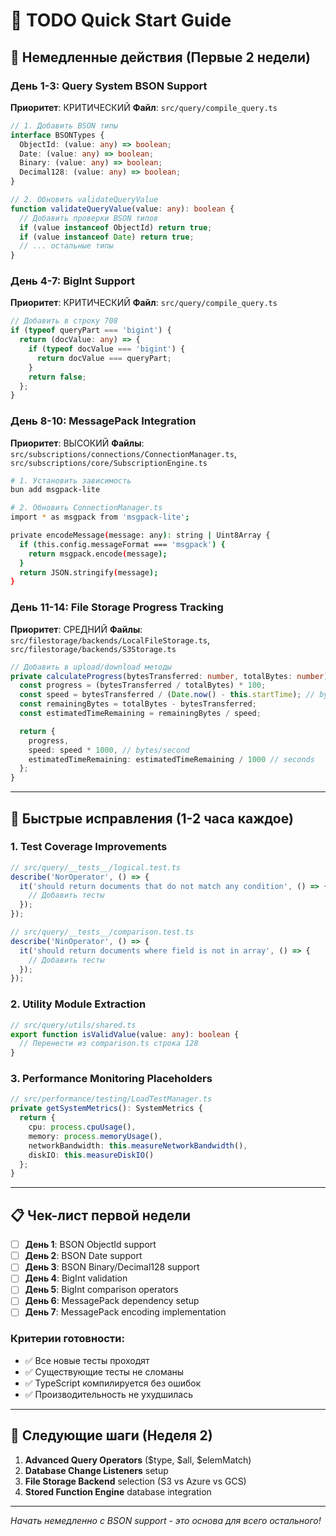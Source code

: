 # 🚀 TODO Quick Start Guide

## 🎯 Немедленные действия (Первые 2 недели)

### День 1-3: Query System BSON Support
**Приоритет**: КРИТИЧЕСКИЙ
**Файл**: `src/query/compile_query.ts`

```typescript
// 1. Добавить BSON типы
interface BSONTypes {
  ObjectId: (value: any) => boolean;
  Date: (value: any) => boolean;
  Binary: (value: any) => boolean;
  Decimal128: (value: any) => boolean;
}

// 2. Обновить validateQueryValue
function validateQueryValue(value: any): boolean {
  // Добавить проверки BSON типов
  if (value instanceof ObjectId) return true;
  if (value instanceof Date) return true;
  // ... остальные типы
}
```

### День 4-7: BigInt Support
**Приоритет**: КРИТИЧЕСКИЙ
**Файл**: `src/query/compile_query.ts`

```typescript
// Добавить в строку 708
if (typeof queryPart === 'bigint') {
  return (docValue: any) => {
    if (typeof docValue === 'bigint') {
      return docValue === queryPart;
    }
    return false;
  };
}
```

### День 8-10: MessagePack Integration
**Приоритет**: ВЫСОКИЙ
**Файлы**: `src/subscriptions/connections/ConnectionManager.ts`, `src/subscriptions/core/SubscriptionEngine.ts`

```bash
# 1. Установить зависимость
bun add msgpack-lite

# 2. Обновить ConnectionManager.ts
import * as msgpack from 'msgpack-lite';

private encodeMessage(message: any): string | Uint8Array {
  if (this.config.messageFormat === 'msgpack') {
    return msgpack.encode(message);
  }
  return JSON.stringify(message);
}
```

### День 11-14: File Storage Progress Tracking
**Приоритет**: СРЕДНИЙ
**Файлы**: `src/filestorage/backends/LocalFileStorage.ts`, `src/filestorage/backends/S3Storage.ts`

```typescript
// Добавить в upload/download методы
private calculateProgress(bytesTransferred: number, totalBytes: number) {
  const progress = (bytesTransferred / totalBytes) * 100;
  const speed = bytesTransferred / (Date.now() - this.startTime); // bytes/ms
  const remainingBytes = totalBytes - bytesTransferred;
  const estimatedTimeRemaining = remainingBytes / speed;

  return {
    progress,
    speed: speed * 1000, // bytes/second
    estimatedTimeRemaining: estimatedTimeRemaining / 1000 // seconds
  };
}
```

---

## 🔧 Быстрые исправления (1-2 часа каждое)

### 1. Test Coverage Improvements
```typescript
// src/query/__tests__/logical.test.ts
describe('NorOperator', () => {
  it('should return documents that do not match any condition', () => {
    // Добавить тесты
  });
});

// src/query/__tests__/comparison.test.ts
describe('NinOperator', () => {
  it('should return documents where field is not in array', () => {
    // Добавить тесты
  });
});
```

### 2. Utility Module Extraction
```typescript
// src/query/utils/shared.ts
export function isValidValue(value: any): boolean {
  // Перенести из comparison.ts строка 128
}
```

### 3. Performance Monitoring Placeholders
```typescript
// src/performance/testing/LoadTestManager.ts
private getSystemMetrics(): SystemMetrics {
  return {
    cpu: process.cpuUsage(),
    memory: process.memoryUsage(),
    networkBandwidth: this.measureNetworkBandwidth(),
    diskIO: this.measureDiskIO()
  };
}
```

---

## 📋 Чек-лист первой недели

- [ ] **День 1**: BSON ObjectId support
- [ ] **День 2**: BSON Date support
- [ ] **День 3**: BSON Binary/Decimal128 support
- [ ] **День 4**: BigInt validation
- [ ] **День 5**: BigInt comparison operators
- [ ] **День 6**: MessagePack dependency setup
- [ ] **День 7**: MessagePack encoding implementation

### Критерии готовности:
- ✅ Все новые тесты проходят
- ✅ Существующие тесты не сломаны
- ✅ TypeScript компилируется без ошибок
- ✅ Производительность не ухудшилась

---

## 🎯 Следующие шаги (Неделя 2)

1. **Advanced Query Operators** ($type, $all, $elemMatch)
2. **Database Change Listeners** setup
3. **File Storage Backend** selection (S3 vs Azure vs GCS)
4. **Stored Function Engine** database integration

---

*Начать немедленно с BSON support - это основа для всего остального!*